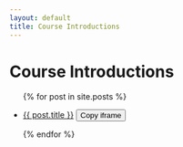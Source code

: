 ```yaml
---
layout: default
title: Course Introductions
---
```


# Course Introductions

<ul>
{% for post in site.posts %}
  <li>
    <p>
      <a href="{{ site.baseurl }}{{ post.url }}">{{ post.title }}</a>
      <button class="copy-button" onclick="copyIframe('{{ site.url }}/{{ site.baseurl }}{{ post.url }}')">Copy iframe</button>
    </p>
  </li>
{% endfor %}
</ul>
